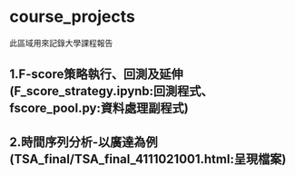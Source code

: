 # course_projects
此區域用來記錄大學課程報告

## 1.F-score策略執行、回測及延伸(F_score_strategy.ipynb:回測程式、fscore_pool.py:資料處理副程式)

## 2.時間序列分析-以廣達為例(TSA_final/TSA_final_4111021001.html:呈現檔案)
